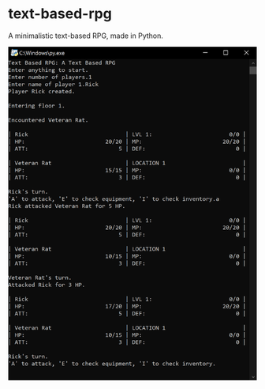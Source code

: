 # text-based-rpg

A minimalistic text-based RPG, made in Python.

![Screenshot of Game](doc/screenshot_1.png)